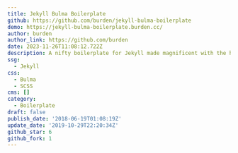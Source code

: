 ```yaml
---
title: Jekyll Bulma Boilerplate
github: https://github.com/burden/jekyll-bulma-boilerplate
demo: https://jekyll-bulma-boilerplate.burden.cc/
author: burden
author_link: https://github.com/burden
date: 2023-11-26T11:08:12.722Z
description: A nifty boilerplate for Jekyll made magnificent with the help of Bulma.
ssg:
  - Jekyll
css:
  - Bulma
  - SCSS
cms: []
category:
  - Boilerplate
draft: false
publish_date: '2018-06-19T01:08:19Z'
update_date: '2019-10-29T22:20:34Z'
github_star: 6
github_fork: 1
---
```

